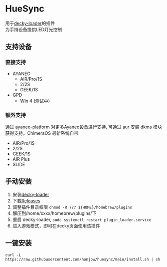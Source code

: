 # HueSync
用于[decky-loader](https://github.com/SteamDeckHomebrew/decky-loader)的插件  
为手持设备提供LED灯光控制

## 支持设备

### 直接支持
- AYANEO
  - AIR/Pro/1S
  - 2/2S
  - GEEK/1S
- GPD
  - Win 4 (测试中)

### 额外支持
通过 [ayaneo-platform](https://github.com/ShadowBlip/ayaneo-platform) 对更多Ayaneo设备进行支持, 可通过 [aur](https://aur.archlinux.org/packages/ayaneo-platform-dkms-git) 安装 dkms 模块获得支持。ChimeraOS 最新系统自带
- AIR/Pro/1S
- 2/2S
- GEEK/1S
- AIR Plus
- SLIDE

## 手动安装

1. 安装[decky-loader](https://github.com/SteamDeckHomebrew/decky-loader)
2. 下载[Releases](https://github.com/honjow/huesync/releases)
3. 调整插件目录权限 `chmod -R 777 ${HOME}/homebrew/plugins`
4. 解压到/home/xxxx/homebrew/plugins/下
5. 重启 decky-loader, `sudo systemctl restart plugin_loader.service`
6. 进入游戏模式，即可在decky页面使用该插件

## 一键安装
```
curl -L https://raw.githubusercontent.com/honjow/huesync/main/install.sh | sh
```